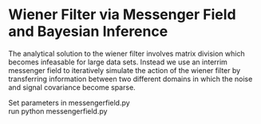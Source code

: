 # Wiener Filter via Messenger Field and Bayesian Inference

The analytical solution to the wiener filter involves matrix division which becomes infeasable for large data sets. Instead
we use an interrim messenger field to iteratively simulate the action of the wiener filter by transferring information 
between two different domains in which the noise and signal covariance become sparse. 

Set parameters in messengerfield.py <br />
run python messengerfield.py <br />
